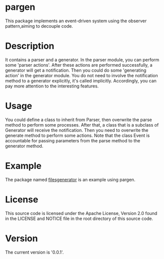 # pargen
This package implements an event-driven system using the observer pattern,aiming to decouple code.

# Description
It contains a parser and a generator. In the parser module, you can perform some 'parser actions'. After these actions are performed successfully, a generator will get a notification. Then you could do some 'generating action' in the generator module. You do not need to involve the notification method to a generator explicitly, it's called implicitly. Accordingly, you can pay more attention to the interesting features.

# Usage
You could define a class to inherit from Parser, then overwrite the parse method to perform some processes. After that, a class that is a subclass of Generator will receive the notification. Then you need to overwrite the generate method to perform some actions. 
Note that the class Event is accountable for passing parameters from the parse method to the generator method.

# Example
The package named [filesgenerator](https://github.com/zhiyuanfeng-git/filesgenerator) is an example using pargen.

# License
This source code is licensed under the Apache License, Version 2.0 found in the LICENSE and NOTICE file in the root directory of this source code.

# Version
The current version is '0.0.1'.